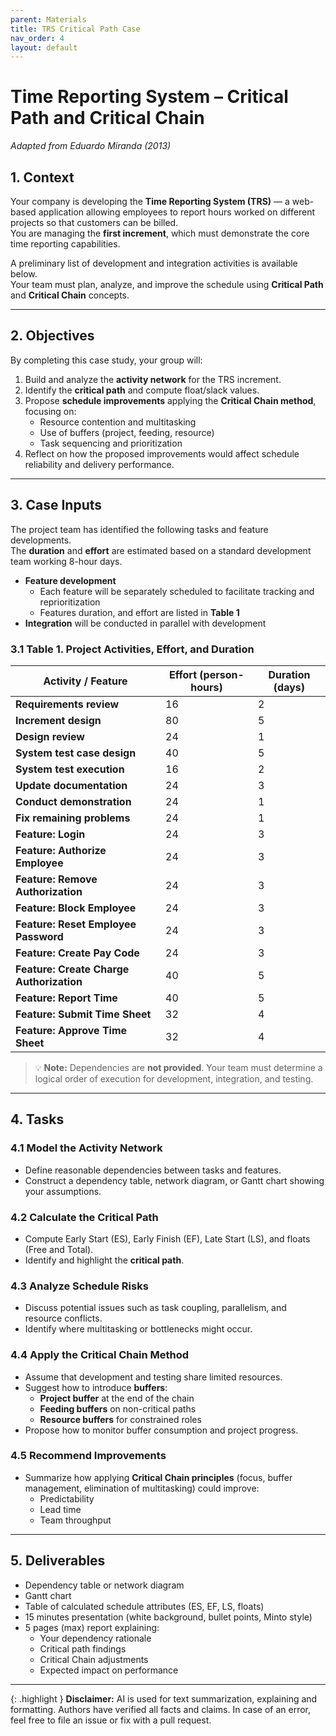 ```yaml
---
parent: Materials
title: TRS Critical Path Case
nav_order: 4
layout: default
---
```


# Time Reporting System – Critical Path and Critical Chain
_Adapted from Eduardo Miranda (2013)_

## 1. Context

Your company is developing the **Time Reporting System (TRS)** — a web-based application allowing employees to report hours worked on different projects so that customers can be billed.  
You are managing the **first increment**, which must demonstrate the core time reporting capabilities.

A preliminary list of development and integration activities is available below.  
Your team must plan, analyze, and improve the schedule using **Critical Path** and **Critical Chain** concepts.

---

## 2. Objectives

By completing this case study, your group will:

1. Build and analyze the **activity network** for the TRS increment.
2. Identify the **critical path** and compute float/slack values.
3. Propose **schedule improvements** applying the **Critical Chain method**, focusing on:
    - Resource contention and multitasking
    - Use of buffers (project, feeding, resource)
    - Task sequencing and prioritization
4. Reflect on how the proposed improvements would affect schedule reliability and delivery performance.

---

## 3. Case Inputs

The project team has identified the following tasks and feature developments.  
The **duration** and **effort** are estimated based on a standard development team working 8-hour days.

- **Feature development**
    - Each feature will be separately scheduled to facilitate tracking and reprioritization
    - Features duration, and effort are listed in **Table 1**
- **Integration** will be conducted in parallel with development

### 3.1 Table 1. Project Activities, Effort, and Duration

| Activity / Feature                | Effort (person-hours) | Duration (days) |
|-----------------------------------|----------------------|-----------------|
| **Requirements review**           | 16                   | 2               |
| **Increment design**              | 80                   | 5               |
| **Design review**                 | 24                   | 1               |
| **System test case design**       | 40                   | 5               |
| **System test execution**         | 16                   | 2               |
| **Update documentation**          | 24                   | 3               |
| **Conduct demonstration**         | 24                   | 1               |
| **Fix remaining problems**        | 24                   | 1               |
| **Feature: Login**                | 24                   | 3               |
| **Feature: Authorize Employee**   | 24                   | 3               |
| **Feature: Remove Authorization** | 24                   | 3               |
| **Feature: Block Employee**       | 24                   | 3               |
| **Feature: Reset Employee Password** | 24                | 3               |
| **Feature: Create Pay Code**      | 24                   | 3               |
| **Feature: Create Charge Authorization** | 40            | 5               |
| **Feature: Report Time**          | 40                   | 5               |
| **Feature: Submit Time Sheet**    | 32                   | 4               |
| **Feature: Approve Time Sheet**   | 32                   | 4               |

> 💡 **Note:** Dependencies are **not provided**. Your team must determine a logical order of execution for development, integration, and testing.

---

## 4. Tasks

### 4.1 Model the Activity Network

- Define reasonable dependencies between tasks and features.
- Construct a dependency table, network diagram, or Gantt chart showing your assumptions.

### 4.2 Calculate the Critical Path

- Compute Early Start (ES), Early Finish (EF), Late Start (LS), and floats (Free and Total).
- Identify and highlight the **critical path**.

### 4.3 Analyze Schedule Risks

- Discuss potential issues such as task coupling, parallelism, and resource conflicts.
- Identify where multitasking or bottlenecks might occur.

### 4.4 Apply the Critical Chain Method

- Assume that development and testing share limited resources.
- Suggest how to introduce **buffers**:
    - **Project buffer** at the end of the chain
    - **Feeding buffers** on non-critical paths
    - **Resource buffers** for constrained roles
- Propose how to monitor buffer consumption and project progress.

### 4.5 Recommend Improvements

- Summarize how applying **Critical Chain principles** (focus, buffer management, elimination of multitasking) could improve:
    - Predictability
    - Lead time
    - Team throughput

---

## 5. Deliverables

- Dependency table or network diagram
- Gantt chart
- Table of calculated schedule attributes (ES, EF, LS, floats)
- 15 minutes presentation (white background, bullet points, Minto style)
- 5 pages (max) report explaining:
    - Your dependency rationale
    - Critical path findings
    - Critical Chain adjustments
    - Expected impact on performance

---

{: .highlight }
**Disclaimer:** AI is used for text summarization, explaining and formatting. Authors have verified all facts and claims. In case of an error, feel free to file an issue or fix with a pull request.